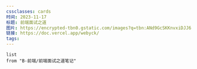 ```yaml
---
cssclasses: cards
时间: 2023-11-17
标题: 前端面试之道
图片: https://encrypted-tbn0.gstatic.com/images?q=tbn:ANd9GcSKKnvxiDJJ6UAi0q9TagTAIlw9Bg_4PCtG4g&usqp=CAU
链接: https://doc.vercel.app/webyck/
tags:
---
```

```dataview
list 
from "B-前端/前端面试之道笔记"

```
